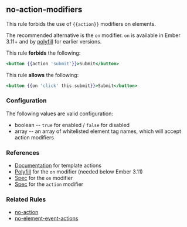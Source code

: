## no-action-modifiers

This rule forbids the use of `{{action}}` modifiers on elements.

The recommended alternative is the `on` modifier. `on` is available in Ember 3.11+ and by [polyfill](https://github.com/buschtoens/ember-on-modifier) for earlier versions.

This rule **forbids** the following:

```hbs
<button {{action 'submit'}}>Submit</button>
```

This rule **allows** the following:

```hbs
<button {{on 'click' this.submit}}>Submit</button>
```

### Configuration

The following values are valid configuration:

  * boolean -- `true` for enabled / `false` for disabled
  * array -- an array of whitelisted element tag names, which will accept action modifiers

### References

* [Documentation](https://guides.emberjs.com/release/templates/actions/) for template actions
* [Polyfill](https://github.com/buschtoens/ember-on-modifier) for the `on` modifier (needed below Ember 3.11)
* [Spec](http://api.emberjs.com/ember/release/classes/Ember.Templates.helpers/methods/fn?anchor=on) for the `on` modifier
* [Spec](https://api.emberjs.com/ember/release/classes/Ember.Templates.helpers/methods/action?anchor=action) for the `action` modifier

### Related Rules

* [no-action](no-action.md)
* [no-element-event-actions](no-element-event-actions.md)
